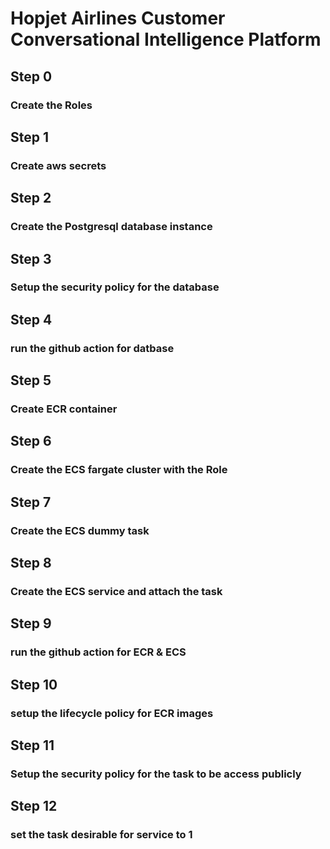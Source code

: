 # Hopjet Airlines Customer Conversational Intelligence Platform

## Step 0

### Create the Roles

## Step 1

### Create aws secrets

## Step 2

### Create the Postgresql database instance

## Step 3

### Setup the security policy for the database

## Step 4

### run the github action for datbase

## Step 5

### Create ECR container

## Step 6

### Create the ECS fargate cluster with the Role

## Step 7

### Create the ECS dummy task

## Step 8

### Create the ECS service and attach the task

## Step 9

### run the github action for ECR & ECS

## Step 10

### setup the lifecycle policy for ECR images

## Step 11

### Setup the security policy for the task to be access publicly

## Step 12

### set the task desirable for service to 1
